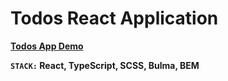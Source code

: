 # Todos React Application

**[Todos App Demo](https://mariiak07.github.io/todos-app/)**

**`STACK:` React, TypeScript, SCSS, Bulma, BEM**
